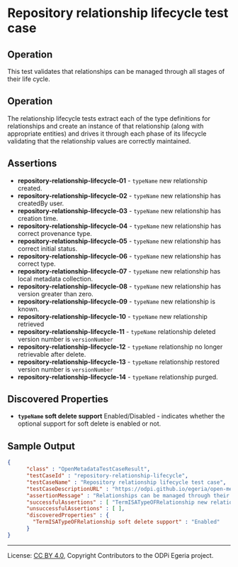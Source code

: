 <!-- SPDX-License-Identifier: CC-BY-4.0 -->
<!-- Copyright Contributors to the ODPi Egeria project. -->

# Repository relationship lifecycle test case

## Operation

This test validates that relationships can be managed through all stages of their life cycle.

## Operation

The relationship lifecycle tests extract each of the type definitions for relationships and create an instance of that
relationship (along with appropriate entities) and
drives it through each phase of its lifecycle validating that the relationship values are correctly maintained.

## Assertions

* **repository-relationship-lifecycle-01** - `typeName` new relationship created.
* **repository-relationship-lifecycle-02** - `typeName` new relationship has createdBy user.
* **repository-relationship-lifecycle-03** - `typeName` new relationship has creation time.
* **repository-relationship-lifecycle-04** - `typeName` new relationship has correct provenance type.
* **repository-relationship-lifecycle-05** - `typeName` new relationship has correct initial status.
* **repository-relationship-lifecycle-06** - `typeName` new relationship has correct type.
* **repository-relationship-lifecycle-07** - `typeName` new relationship has local metadata collection.
* **repository-relationship-lifecycle-08** - `typeName` new relationship has version greater than zero.
* **repository-relationship-lifecycle-09** - `typeName` new relationship is known.
* **repository-relationship-lifecycle-10** - `typeName` new relationship retrieved
* **repository-relationship-lifecycle-11** - `typeName` relationship deleted version number is `versionNumber`
* **repository-relationship-lifecycle-12** - `typeName` relationship no longer retrievable after delete.
* **repository-relationship-lifecycle-13** - `typeName` relationship restored version number is `versionNumber`
* **repository-relationship-lifecycle-14** - `typeName` relationship purged.


## Discovered Properties

* **`typeName` soft delete support** Enabled/Disabled - indicates whether the optional support for soft delete is enabled or not.


## Sample Output

```json
{
      "class" : "OpenMetadataTestCaseResult",
      "testCaseId" : "repository-relationship-lifecycle",
      "testCaseName" : "Repository relationship lifecycle test case",
      "testCaseDescriptionURL" : "https://odpi.github.io/egeria/open-metadata-conformance-suite/docs/repository-workbench/repository-relationship-lifecycle-test-case.md",
      "assertionMessage" : "Relationships can be managed through their lifecycle",
      "successfulAssertions" : [ "TermISATypeOFRelationship new relationship created.", "TermISATypeOFRelationship new relationship has createdBy user.", "TermISATypeOFRelationship new relationship has creation time.", "TermISATypeOFRelationship new relationship has correct provenance type.", "TermISATypeOFRelationship new relationship has correct initial status.", "TermISATypeOFRelationship new relationship has correct type.", "TermISATypeOFRelationship new relationship has local metadata collection.", "TermISATypeOFRelationship new relationship has version greater than zero.", "TermISATypeOFRelationship new relationship is known.", "TermISATypeOFRelationship new relationship retrieved.", "TermISATypeOFRelationship relationship deleted version number is 2", "TermISATypeOFRelationship relationship no longer retrievable after delete.", "TermISATypeOFRelationship relationship restored version number is 3", "TermISATypeOFRelationship relationship purged." ],
      "unsuccessfulAssertions" : [ ],
      "discoveredProperties" : {
        "TermISATypeOFRelationship soft delete support" : "Enabled"
      }
}
```


----
License: [CC BY 4.0](https://creativecommons.org/licenses/by/4.0/),
Copyright Contributors to the ODPi Egeria project.